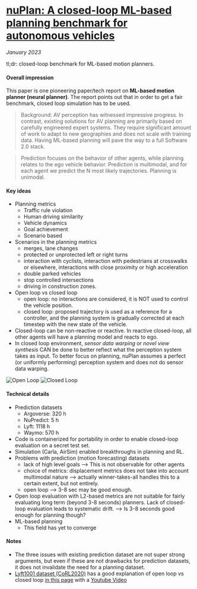 # [nuPlan: A closed-loop ML-based planning benchmark for autonomous vehicles](https://arxiv.org/abs/2106.11810)

_January 2023_

tl;dr: closed-loop benchmark for ML-based motion planners.

#### Overall impression
This paper is one pioneering paper/tech report on **ML-based motion planner (neural planner)**. The report points out that in order to get a fair benchmark, closed loop simulation has to be used.

> Background: AV perception has witnessed impressive progress. In contrast, existing solutions for AV planning are primarily based on carefully engineered expert systems. They require significant amount of work to adapt to new geographies and does not scale with training data. Having ML-based planning will pave the way to a full Software 2.0 stack.

> Prediction focuses on the behavior of other agents, while planning relates to the ego vehicle behavior. Prediction is multimodal, and for each agent we predict the N most likely trajectories. Planning is unimodal.

#### Key ideas
- Planning metrics
	- Traffic rule violation
	- Human driving similarity
	- Vehicle dynamics
	- Goal achievement
	- Scenario based
- Scenarios in the planning metrics
	- merges, lane changes
	- protected or unprotected left or right turns
	- interaction with cyclists, interaction with pedestrians at crosswalks or elsewhere, interactions with close proximity or high acceleration
	- double parked vehicles
	- stop controlled intersections
	- driving in construction zones.
- Open loop vs closed loop
	- open loop: no interactions are considered, it is NOT used to control the vehicle position.
	- closed loop: proposed trajectory is used as a reference for a controller, and the planning system is gradually corrected at each timestep with the new state of the vehicle. 
- Closed-loop can be non-reactive or reactive. In reactive closed-loop, all other agents will have a planning model and reacts to ego.
- In closed loop environment, *sensor data warping* or *novel view synthesis* CAN be done to better reflect what the perception system takes as input. To better focus on planning, nuPlan assumes a perfect (or uniformly performing) perception system and does not do sensor data warping.

![Open Loop](https://woven-planet.github.io/l5kit/_images/open-loop.svg)
![Closed Loop](https://woven-planet.github.io/l5kit/_images/closed-loop.svg)

#### Technical details
- Prediction datasets
	- Argoverse: 320 h
	- NuPredict: 5 h
	- Lyft: 1118 h
	- Waymo: 570 h
- Code is containerized for portability in order to enable closed-loop evaluation on a secret test set. 
- Simulation (Carla, AirSim) enabled breakthroughs in planning and RL.
- Problems with prediction (motion forecasting) datasets
	- lack of high level goals --> This is not observable for other agents
	- choice of metrics: displacement metrics does not take into account multimodal nature --> actually winner-takes-all handles this to a certain extent, but not entirely.
	- open loop --> 3-8 sec may be good enough. 
- Open loop evaluation with L2-based metrics are not suitable for fairly evaluating long term (beyond 3-8 seconds) planners. Lack of closed-loop evaluation leads to systematic drift. --> Is 3-8 seconds good enough for planning though?
- ML-based planning
	- This field has yet to converge

#### Notes
- The three issues with existing prediction dataset are not super strong arguments, but even if these are not drawbacks for prediction datasets, it does not invalidate the need for a planning dataset.
- [Lyft1001 dataset (CoRL2020)](https://arxiv.org/abs/2006.14480) has a good explanation of open loop vs closed loop [in this page](https://woven-planet.github.io/l5kit/planning_open_loop.html) with a [Youtube Video](https://www.youtube.com/watch?v=Jygsh17QbxY&t=689s)

